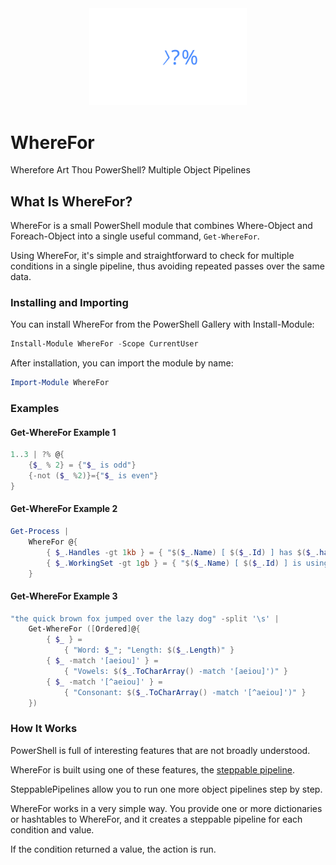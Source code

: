 <div align='center'>
    <img alt='WhereFor Logo (Animated)' style='width:50%' src='Assets/WhereFor-animated.svg' />
</div>

# WhereFor
Wherefore Art Thou PowerShell? Multiple Object Pipelines


## What Is WhereFor?

WhereFor is a small PowerShell module that combines Where-Object and Foreach-Object into a single useful command, `Get-WhereFor`.

Using WhereFor, it's simple and straightforward to check for multiple conditions in a single pipeline, thus avoiding repeated passes over the same data.

### Installing and Importing

You can install WhereFor from the PowerShell Gallery with Install-Module:

~~~PowerShell
Install-Module WhereFor -Scope CurrentUser
~~~

After installation, you can import the module by name:

~~~PowerShell
Import-Module WhereFor
~~~

### Examples

#### Get-WhereFor Example 1

~~~PowerShell
1..3 | ?% @{
    {$_ % 2} = {"$_ is odd"}
    {-not ($_ %2)}={"$_ is even"}
}
~~~
 #### Get-WhereFor Example 2

~~~PowerShell
Get-Process | 
    WhereFor @{
        { $_.Handles -gt 1kb } = { "$($_.Name) [ $($_.Id) ] has $($_.handles) open handles " }
        { $_.WorkingSet -gt 1gb } = { "$($_.Name) [ $($_.Id) ] is using $($_.WorkingSet) of memory" }
    }
~~~
 #### Get-WhereFor Example 3

~~~PowerShell
"the quick brown fox jumped over the lazy dog" -split '\s' | 
    Get-WhereFor ([Ordered]@{
        { $_ } =
            { "Word: $_"; "Length: $($_.Length)" }
        { $_ -match '[aeiou]' } =
            { "Vowels: $($_.ToCharArray() -match '[aeiou]')" }
        { $_ -match '[^aeiou]' } =
            { "Consonant: $($_.ToCharArray() -match '[^aeiou]')" }
    })
~~~


### How It Works

PowerShell is full of interesting features that are not broadly understood.  

WhereFor is built using one of these features, the [steppable pipeline](https://learn.microsoft.com/en-us/dotnet/api/system.management.automation.steppablepipeline?view=powershellsdk-7.4.0&wt.mc_id=MVP_321542).

SteppablePipelines allow you to run one more object pipelines step by step.

WhereFor works in a very simple way.  You provide one or more dictionaries or hashtables to WhereFor, and it creates a steppable pipeline for each condition and value.

If the condition returned a value, the action is run.

